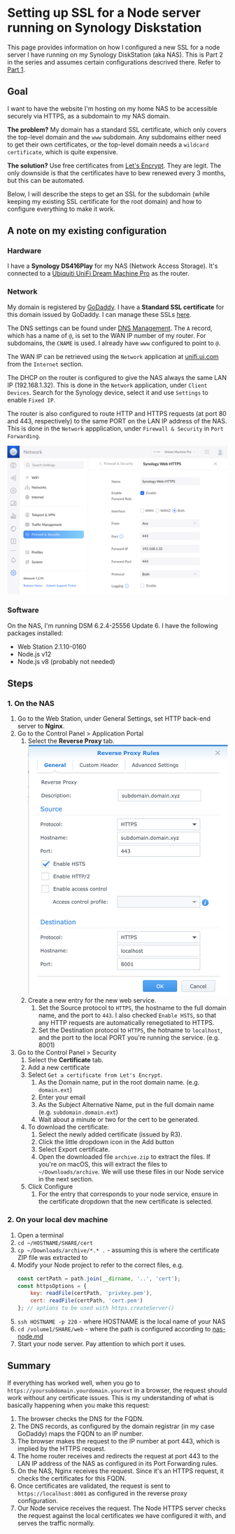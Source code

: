 # Setting up SSL for a Node server running on Synology Diskstation

This page provides information on how I configured a new SSL for a node server I have running on my Synology DiskStation (aka NAS). This is Part 2 in the series and assumes certain configurations descrived there. Refer to [Part 1](nas-node.md).

## Goal

I want to have the website I'm hosting on my home NAS to be accessible securely via HTTPS, as a subdomain to my NAS domain. 

**The problem?** My domain has a standard SSL certificate, which only covers the top-level domain and the `www` subdomain. Any subdomains either need to get their own certificates, or the top-level domain needs a `wildcard certificate`, which is quite expensive.

**The solution?** Use free certificates from [Let's Encrypt](https://letsencrypt.org/). They are legit. The only downside is that the certificates have to bew renewed every 3 months, but this can be automated.

Below, I will describe the steps to get an SSL for the subdomain (while keeping my existing SSL certificate for the root domain) and how to configure everything to make it work.

## A note on my existing configuration

### Hardware 

I have a **Synology DS416Play** for my NAS (Network Access Storage). It's connected to a [Ubiquiti UniFi Dream Machine Pro](https://store.ui.com/collections/unifi-network-unifi-os-consoles/products/udm-pro) as the router.

### Network

My domain is registered by [GoDaddy](https://www.godaddy.com/). I have a **Standard SSL certificate** for this domain issued by GoDaddy. I can manage these SSLs [here](https://ssl-ccp.godaddy.com/cert).

The DNS settings can be found under [DNS Management](https://dcc.godaddy.com/manage/dns). The `A` record, which has a name of `@`, is set to the WAN IP number of my router. For subdomains, the `CNAME` is used. I already have `www` configured to point to `@`. 

The WAN IP can be retrieved using the `Network` application at [unifi.ui.com](https://unifi.ui.com) from the `Internet` section. 

The DHCP on the router is configured to give the NAS always the same LAN IP (192.168.1.32). This is done in the `Network` application, under `Client Devices`. Search for the Synology device, select it  and use `Settings` to enable `Fixed IP`.

The router is also configured to route HTTP and HTTPS requests (at port 80 and 443, respectively) to the same PORT on the LAN IP address of the NAS. This is done in the `Network` appplication, under `Firewall & Security` in `Port Forwarding`. 

![Port Forwarding](assets/2022-12-18-port-forwarding.png)

### Software

On the NAS, I'm running DSM 6.2.4-25556 Update 6. I have the following packages installed:
- Web Station 2.1.10-0160
- Node.js v12
- Node.js v8 (probably not needed)

## Steps

### 1. On the NAS

1. Go to the Web Station, under General Settings, set HTTP back-end server to **Nginx**.
2. Go to the Control Panel > Application Portal
   1. Select the  **Reverse Proxy** tab. ![screenshot](assets/2022-12-18-reverse-proxy-rules.png)
   2. Create a new entry for the new web service.
      1. Set the Source protocol to `HTTPS`, the hostname to the full domain name, and the port to `443`. I also checked `Enable HSTS`, so that any HTTP requests are automatically renegotiated to HTTPS.
      2. Set the Destination protocol to `HTTPS`, the hotname to `localhost`, and the port to the local PORT you're running the service. (e.g. 8001)
3. Go to the Control Panel > Security
   1. Select the **Certificate** tab.
   2. Add a new certificate
   3. Select `Get a certificate from Let's Encrypt`.
      1. As the Domain name, put in the root domain name. (e.g. `domain.ext`)
      2. Enter your email
      3. As the Subject Alternative Name, put in the full domain name (e.g. `subdomain.domain.ext`)
      4. Wait about a minute or two for the cert to be generated.
   4. To download the certificate:
      1. Select the newly added certificate (issued by R3).
      2. Click the little dropdown icon in the Add button
      3. Select Export certificate.
      4. Open the downloaded file `archive.zip` to extract the files. If you're on macOS, this will extract the files to `~/Downloads/archive`. We will use these files in our Node service in the next section.
   5. Click Configure
      1. For the entry that corresponds to your node service, ensure in the certificate dropdown that the new certificate is selected.

### 2. On your local dev machine

1. Open a terminal
2. `cd ~/HOSTNAME/SHARE/cert`
3. `cp ~/Downloads/archive/*.* .` - assuming this is where the certificate ZIP file was extracted to 
4. Modify your Node project to refer to the correct files, e.g.
    ```javascript
    const certPath = path.join(__dirname, '..', 'cert');
    const httpsOptions = {
        key: readFile(certPath, 'privkey.pem'),
        cert: readFile(certPath, 'cert.pem')
    }; // options to be used with https.createServer()
    ```
5. `ssh HOSTNAME -p 220` - where HOSTNAME is the local name of your NAS
6. `cd /volume1/SHARE/web` - where the path is configured according to [nas-node.md](nas-node.md)
7. Start your node server. Pay attention to which port it uses.

## Summary

If everything has worked well, when you go to `https://yoursubdomain.yourdomain.yourext` in a browser, the request should work without any certificate issues. This is my understanding of what is basically happening when you make this request:

1. The browser checks the DNS for the FQDN. 
2. The DNS records, as configured by the domain registrar (in my case GoDaddy) maps the FQDN to an IP number.
3. The browser makes the request to the IP number at port 443, which is implied by the HTTPS request.
4. The home router receives and redirects the request at port 443 to the LAN IP address of the NAS as configured in its Port Forwarding rules.
5. On the NAS, Nginx receives the request. Since it's an HTTPS request, it checks the certificates for this FQDN.
6. Once certificates are validated, the request is sent to `https://localhost:8001` as configured in the reverse proxy configuration.
7. Our Node service receives the request. The Node HTTPS server checks the request against the local certificates we have configured it with, and serves the traffic normally.
